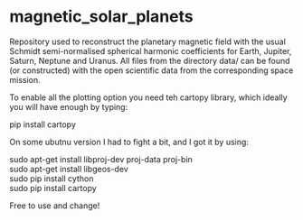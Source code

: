 # magnetic_solar_planets


Repository used to reconstruct the planetary magnetic field with the usual Schmidt semi-normalised spherical harmonic coefficients for Earth, Jupiter, Saturn, Neptune and Uranus. All files from the directory data/ can be found (or constructed) with the open scientific data from the corresponding space mission.

To enable all the plotting option you need teh cartopy library, which ideally you will have enough by typing:

pip install cartopy

On some ubutnu version I had to fight a bit, and I got it by using:

sudo apt-get install libproj-dev proj-data proj-bin  
sudo apt-get install libgeos-dev  
sudo pip install cython  
sudo pip install cartopy

Free to use and change!
